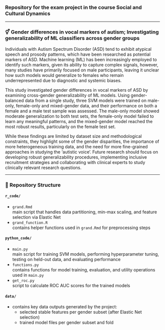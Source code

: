 ### Repository for the exam project in the course Social and Cultural Dynamics

---

### ⚥ Gender differences in vocal markers of autism; Investigating generalizability of ML classifiers across gender groups
Individuals with Autism Spectrum Disorder (ASD) tend to exhibit atypical speech and prosody patterns, which have been researched as potential markers of ASD. Machine learning (ML)  has been increasingly employed to identify such markers, given its ability to capture complex signals, however, many studies have primarily focused on male participants, leaving it unclear how such models would generalize to females who remain underrepresented due to diagnostic and systemic biases. 

This study investigated gender differences in vocal markers of ASD by examining cross-gender generalizability of ML models. Using gender-balanced data from a single study, three SVM models were trained on male-only, female-only and mixed-gender data, and their performance on both a female and a male test sample was assessed. The male-only model showed moderate generalization to both test sets, the female-only model failed to learn any meaningful patterns, and the mixed-gender model reached the most robust results, particularly on the female test set. 

While these findings are limited by dataset size and methodological constraints, they highlight some of the gender disparities, the importance of more heterogeneous training data, and the need for more fine-grained approaches in studying the ‘autistic voice’. Future research should focus on developing robust generalizability procedures, implementing inclusive recruitment strategies and collaborating with clinical experts to study clinically relevant research questions.

---

### 📁 Repository Structure

#### `r_code/`
- `grand.Rmd`  
  main script that handles data partitioning, min-max scaling, and feature selection via Elastic Net
- `grand_function.R`  
  contains helper functions used in `grand.Rmd` for preprocessing steps

#### `python_code/`
- `main.py`  
  main script for training SVM models, performing hyperparameter tuning, testing on held-out data, and evaluating performance
- `functions.py`  
  contains functions for model training, evaluation, and utility operations used in `main.py`
- `get_roc.py`  
  script to calculate ROC AUC scores for the trained models

#### `data/`
- contains key data outputs generated by the project:
  - selected stable features per gender subset (after Elastic Net selection)
  - trained model files per gender subset and fold 
